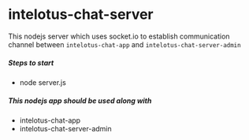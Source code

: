 # intelotus-chat-server

This nodejs server which uses socket.io to establish communication channel between `intelotus-chat-app` and `intelotus-chat-server-admin`

##### Steps to start
* node server.js



##### This nodejs app should be used along with 
* intelotus-chat-app
* intelotus-chat-server-admin

